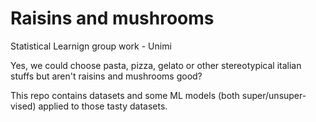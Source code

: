 # Raisins and mushrooms
Statistical Learnign group work - Unimi

Yes, we could choose pasta, pizza, gelato or other stereotypical italian stuffs but aren't raisins and mushrooms good?

This repo contains datasets and some ML models (both super/unsuper-vised) applied to those tasty datasets.

